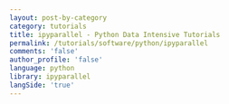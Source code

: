```yaml
---
layout: post-by-category
category: tutorials
title: ipyparallel - Python Data Intensive Tutorials
permalink: /tutorials/software/python/ipyparallel
comments: 'false'
author_profile: 'false'
language: python
library: ipyparallel
langSide: 'true'
---
```

